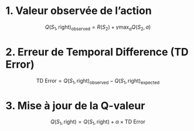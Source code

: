 # 1. Valeur observée de l’action


$$
Q(S_1, \text{right})_{\text{observed}} = R(S_2) + \gamma \max_{a} Q(S_2, a)
$$



# 2. Erreur de Temporal Difference (TD Error)


$$
\text{TD Error} = Q(S_1, \text{right})_{\text{observed}} - Q(S_1, \text{right})_{\text{expected}}
$$


# 3. Mise à jour de la Q-valeur
$$
Q(S_1, \text{right}) = Q(S_1, \text{right}) + \alpha \times \text{TD Error}
$$

